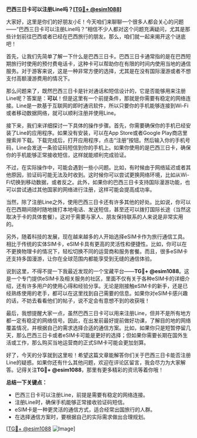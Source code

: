**巴西三日卡可以注册Line吗？[[TG💪+ @esim1088](https://t.me/s/esim1088)]**

大家好，这里是你们的好朋友小E！今天咱们来聊聊一个很多人都会关心的问题——“巴西三日卡可以注册Line吗？”相信不少人都对这个问题充满疑问，尤其是那些计划前往巴西或者已经在巴西旅行的朋友。那么，咱们就一起来揭开这个谜底吧！

首先，让我们先简单了解一下什么是巴西三日卡。巴西三日卡通常指的是在巴西短期旅行时使用的预付费电话卡，这种卡可以帮助你在有限的时间内使用当地的通信服务。对于游客来说，这是一种非常方便的选择，尤其是在没有国际漫游或者不想支付高额漫游费用的情况下。

那么问题来了，既然巴西三日卡是针对通话和短信设计的，它是否能够用来注册Line呢？答案是：**可以**！但是这里有一个前提条件，那就是你需要有稳定的网络连接。Line是一款基于互联网的即时通讯软件，所以只要你的手机能够连接到Wi-Fi或者移动数据网络，就可以顺利注册并使用Line。

接下来，我们来详细探讨一下具体的操作步骤。首先，你需要确保你的手机已经安装了Line的应用程序。如果没有安装，可以在App Store或者Google Play商店里搜索并下载。下载完成后，打开应用程序，点击“注册”按钮。然后输入你的手机号码，Line会发送一条验证码短信到你的手机上。如果你使用的是巴西三日卡，确保你的手机能够正常接收短信，这样就能顺利完成验证。

不过，在实际操作中，可能会遇到一些小问题。比如，有时候由于网络延迟或者其他原因，验证码可能无法及时收到。这时候你可以尝试更换网络环境，比如从Wi-Fi切换到移动数据，或者反之。此外，如果你的巴西三日卡支持国际漫游功能，也可以尝试通过其他国家的网络进行注册，这样可能会提高成功率。

当然，除了注册Line之外，使用巴西三日卡还有许多其他的好处。比如说，你可以在巴西期间随时随地拨打本地电话、发送短信，甚至还可以拨打国际长途（当然这取决于卡的具体套餐）。这对于需要与家人、朋友保持联系的人来说是非常实用的。

另外，随着科技的发展，现在越来越多的人开始选择eSIM卡作为旅行通信工具。相比于传统的实体SIM卡，eSIM卡具有更高的灵活性和便捷性。比如，你可以在不更换物理卡的情况下，轻松切换不同的运营商和服务套餐。而且，很多eSIM卡还支持多国漫游，让你在全球范围内都能享受到无缝的通信体验。

说到这里，不得不提一下我最近发现的一个宝藏平台——**TG💪+ @esim1088**。这是一个专门提供eSIM卡及相关服务的社区，里面不仅有关于各种eSIM卡的详细介绍，还有许多用户的使用心得和经验分享。无论是刚接触eSIM卡的新手，还是已经熟练使用的老手，都可以在这里找到自己需要的信息。如果你对eSIM卡感兴趣的话，不妨去看看他们的帖子，说不定会有意想不到的收获哦！

最后，我想提醒大家一点，虽然巴西三日卡可以用来注册Line，但并不是所有地方都一定有稳定的网络信号。因此，在出发前最好提前做好功课，了解目的地的网络覆盖情况，并根据自己的需求选择合适的通信方案。比如，如果你只是短暂停留几天，那么巴西三日卡或者eSIM卡可能是更好的选择；但如果你需要长期在国外生活或工作，那么购买当地运营商的正式SIM卡可能会更加划算。

好了，今天的分享就到这里啦！希望这篇文章能解答你们关于巴西三日卡能否注册Line的疑惑。如果你还有什么其他问题，欢迎在评论区留言，我会尽力为大家解答。记得关注**TG💪+ @esim1088**，那里有更多精彩的资讯等着你哦！

**总结一下关键点：**
- 巴西三日卡可以注册Line，前提是需要有稳定的网络连接。
- 注册Line时，确保手机能够正常接收验证码短信。
- eSIM卡是一种更灵活的通信方式，适合经常出国旅行的人群。
- 在选择通信方案时，要根据自己的实际需求做出合理规划。

[[TG💪+ @esim1088](https://t.me/s/esim1088) ![Image](https://i.postimg.cc/4NQfJmqS/Snipaste-2025-05-13-00-14-12.png)]